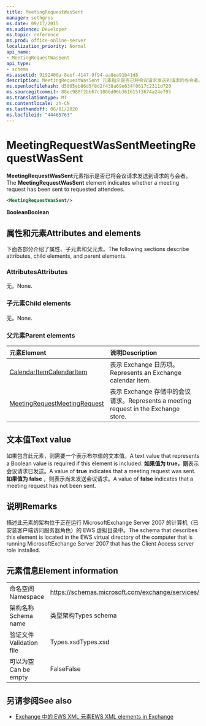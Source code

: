 ```yaml
---
title: MeetingRequestWasSent
manager: sethgros
ms.date: 09/17/2015
ms.audience: Developer
ms.topic: reference
ms.prod: office-online-server
localization_priority: Normal
api_name:
- MeetingRequestWasSent
api_type:
- schema
ms.assetid: 9192400a-8eef-4147-9f94-aa8ea91b41d8
description: MeetingRequestWasSent 元素指示是否已将会议请求发送到请求的与会者。
ms.openlocfilehash: d5005eb86d5f8d2f438a69e634f0617c2311d720
ms.sourcegitcommit: 88ec988f2bb67c1866d06b361615f3674a24e795
ms.translationtype: MT
ms.contentlocale: zh-CN
ms.lasthandoff: 06/01/2020
ms.locfileid: "44465763"
---
```

# <a name="meetingrequestwassent"></a><span data-ttu-id="a228d-103">MeetingRequestWasSent</span><span class="sxs-lookup"><span data-stu-id="a228d-103">MeetingRequestWasSent</span></span>

<span data-ttu-id="a228d-104">**MeetingRequestWasSent**元素指示是否已将会议请求发送到请求的与会者。</span><span class="sxs-lookup"><span data-stu-id="a228d-104">The **MeetingRequestWasSent** element indicates whether a meeting request has been sent to requested attendees.</span></span> 
  
```xml
<MeetingRequestWasSent/>
```

 <span data-ttu-id="a228d-105">**Boolean**</span><span class="sxs-lookup"><span data-stu-id="a228d-105">**Boolean**</span></span>
## <a name="attributes-and-elements"></a><span data-ttu-id="a228d-106">属性和元素</span><span class="sxs-lookup"><span data-stu-id="a228d-106">Attributes and elements</span></span>

<span data-ttu-id="a228d-107">下面各部分介绍了属性、子元素和父元素。</span><span class="sxs-lookup"><span data-stu-id="a228d-107">The following sections describe attributes, child elements, and parent elements.</span></span>
  
### <a name="attributes"></a><span data-ttu-id="a228d-108">Attributes</span><span class="sxs-lookup"><span data-stu-id="a228d-108">Attributes</span></span>

<span data-ttu-id="a228d-109">无。</span><span class="sxs-lookup"><span data-stu-id="a228d-109">None.</span></span>
  
### <a name="child-elements"></a><span data-ttu-id="a228d-110">子元素</span><span class="sxs-lookup"><span data-stu-id="a228d-110">Child elements</span></span>

<span data-ttu-id="a228d-111">无。</span><span class="sxs-lookup"><span data-stu-id="a228d-111">None.</span></span>
  
### <a name="parent-elements"></a><span data-ttu-id="a228d-112">父元素</span><span class="sxs-lookup"><span data-stu-id="a228d-112">Parent elements</span></span>

|<span data-ttu-id="a228d-113">**元素**</span><span class="sxs-lookup"><span data-stu-id="a228d-113">**Element**</span></span>|<span data-ttu-id="a228d-114">**说明**</span><span class="sxs-lookup"><span data-stu-id="a228d-114">**Description**</span></span>|
|:-----|:-----|
|[<span data-ttu-id="a228d-115">CalendarItem</span><span class="sxs-lookup"><span data-stu-id="a228d-115">CalendarItem</span></span>](calendaritem.md) <br/> |<span data-ttu-id="a228d-116">表示 Exchange 日历项。</span><span class="sxs-lookup"><span data-stu-id="a228d-116">Represents an Exchange calendar item.</span></span>  <br/> |
|[<span data-ttu-id="a228d-117">MeetingRequest</span><span class="sxs-lookup"><span data-stu-id="a228d-117">MeetingRequest</span></span>](meetingrequest.md) <br/> |<span data-ttu-id="a228d-118">表示 Exchange 存储中的会议请求。</span><span class="sxs-lookup"><span data-stu-id="a228d-118">Represents a meeting request in the Exchange store.</span></span>  <br/> |
   
## <a name="text-value"></a><span data-ttu-id="a228d-119">文本值</span><span class="sxs-lookup"><span data-stu-id="a228d-119">Text value</span></span>

<span data-ttu-id="a228d-120">如果包含此元素，则需要一个表示布尔值的文本值。</span><span class="sxs-lookup"><span data-stu-id="a228d-120">A text value that represents a Boolean value is required if this element is included.</span></span> <span data-ttu-id="a228d-121">**如果值为 true，则**表示会议请求已发送。</span><span class="sxs-lookup"><span data-stu-id="a228d-121">A value of **true** indicates that a meeting request was sent.</span></span> <span data-ttu-id="a228d-122">**如果值为 false** ，则表示尚未发送会议请求。</span><span class="sxs-lookup"><span data-stu-id="a228d-122">A value of **false** indicates that a meeting request has not been sent.</span></span> 
  
## <a name="remarks"></a><span data-ttu-id="a228d-123">说明</span><span class="sxs-lookup"><span data-stu-id="a228d-123">Remarks</span></span>

<span data-ttu-id="a228d-124">描述此元素的架构位于正在运行 MicrosoftExchange Server 2007 的计算机（已安装客户端访问服务器角色）的 EWS 虚拟目录中。</span><span class="sxs-lookup"><span data-stu-id="a228d-124">The schema that describes this element is located in the EWS virtual directory of the computer that is running MicrosoftExchange Server 2007 that has the Client Access server role installed.</span></span>
  
## <a name="element-information"></a><span data-ttu-id="a228d-125">元素信息</span><span class="sxs-lookup"><span data-stu-id="a228d-125">Element information</span></span>

|||
|:-----|:-----|
|<span data-ttu-id="a228d-126">命名空间</span><span class="sxs-lookup"><span data-stu-id="a228d-126">Namespace</span></span>  <br/> |https://schemas.microsoft.com/exchange/services/2006/types  <br/> |
|<span data-ttu-id="a228d-127">架构名称</span><span class="sxs-lookup"><span data-stu-id="a228d-127">Schema name</span></span>  <br/> |<span data-ttu-id="a228d-128">类型架构</span><span class="sxs-lookup"><span data-stu-id="a228d-128">Types schema</span></span>  <br/> |
|<span data-ttu-id="a228d-129">验证文件</span><span class="sxs-lookup"><span data-stu-id="a228d-129">Validation file</span></span>  <br/> |<span data-ttu-id="a228d-130">Types.xsd</span><span class="sxs-lookup"><span data-stu-id="a228d-130">Types.xsd</span></span>  <br/> |
|<span data-ttu-id="a228d-131">可以为空</span><span class="sxs-lookup"><span data-stu-id="a228d-131">Can be empty</span></span>  <br/> |<span data-ttu-id="a228d-132">False</span><span class="sxs-lookup"><span data-stu-id="a228d-132">False</span></span>  <br/> |
   
## <a name="see-also"></a><span data-ttu-id="a228d-133">另请参阅</span><span class="sxs-lookup"><span data-stu-id="a228d-133">See also</span></span>



- [<span data-ttu-id="a228d-134">Exchange 中的 EWS XML 元素</span><span class="sxs-lookup"><span data-stu-id="a228d-134">EWS XML elements in Exchange</span></span>](ews-xml-elements-in-exchange.md)

